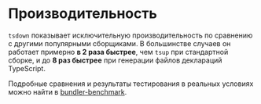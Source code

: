 # Производительность

`tsdown` показывает исключительную производительность по сравнению с другими популярными сборщиками. В большинстве случаев он работает примерно **в 2 раза быстрее**, чем `tsup` при стандартной сборке, и до **8 раз быстрее** при генерации файлов деклараций TypeScript.

Подробные сравнения и результаты тестирования в реальных условиях можно найти в [bundler-benchmark](https://gugustinette.github.io/bundler-benchmark/).
